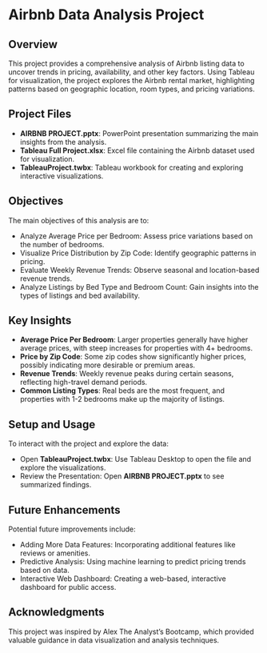 # Airbnb Data Analysis Project

## Overview
This project provides a comprehensive analysis of Airbnb listing data to uncover trends in pricing, availability, and other key factors. Using Tableau for visualization, the project explores the Airbnb rental market, highlighting patterns based on geographic location, room types, and pricing variations.

## Project Files
- **AIRBNB PROJECT.pptx**: PowerPoint presentation summarizing the main insights from the analysis.
- **Tableau Full Project.xlsx**: Excel file containing the Airbnb dataset used for visualization.
- **TableauProject.twbx**: Tableau workbook for creating and exploring interactive visualizations.

## Objectives
The main objectives of this analysis are to:
- Analyze Average Price per Bedroom: Assess price variations based on the number of bedrooms.
- Visualize Price Distribution by Zip Code: Identify geographic patterns in pricing.
- Evaluate Weekly Revenue Trends: Observe seasonal and location-based revenue trends.
- Analyze Listings by Bed Type and Bedroom Count: Gain insights into the types of listings and bed availability.

## Key Insights
- **Average Price Per Bedroom**: Larger properties generally have higher average prices, with steep increases for properties with 4+ bedrooms.
- **Price by Zip Code**: Some zip codes show significantly higher prices, possibly indicating more desirable or premium areas.
- **Revenue Trends**: Weekly revenue peaks during certain seasons, reflecting high-travel demand periods.
- **Common Listing Types**: Real beds are the most frequent, and properties with 1-2 bedrooms make up the majority of listings.

## Setup and Usage
To interact with the project and explore the data:
- Open **TableauProject.twbx**: Use Tableau Desktop to open the file and explore the visualizations.
- Review the Presentation: Open **AIRBNB PROJECT.pptx** to see summarized findings.

## Future Enhancements
Potential future improvements include:
- Adding More Data Features: Incorporating additional features like reviews or amenities.
- Predictive Analysis: Using machine learning to predict pricing trends based on data.
- Interactive Web Dashboard: Creating a web-based, interactive dashboard for public access.

## Acknowledgments
This project was inspired by Alex The Analyst’s Bootcamp, which provided valuable guidance in data visualization and analysis techniques.


